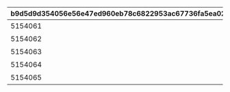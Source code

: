 |b9d5d9d354056e56e47ed960eb78c6822953ac67736fa5ea02086dfac2dc28ab|892d6c851847b7f3c941eeafe4c405d633a025f9d1e3d082cebee5136c543217|25b23622603b7c59c92e8892affc5467f9031c458a431a5b9abd954178cfc217|e6d4372e925c346abb4fe6e20a9e3f1a1f9b5bb2530e27f2577c3be900e716a6|7cee1a781f0df3b0cb1ba2df2e8007b692415e45ba83fa85349a5ed47c4dafbb|1a090dabe51a9723a6b497120fc1a995b1236a2a8428d29d29f79cc983d0475b|b22d9e2bae5d9175f1b4b6966404253d99c6321ed8d56a383e41f711575ae5fe|dbfcc8d1fc1ffe81cef9a283c630470e5f53ca21b3af47a6cddc4b38e5a6c63d|
| --- | --- | --- | --- | --- | --- | --- | --- |
|5154061|10154|8|0|2024/09/30 12:00:00|91002|出張！　アルケス錬金堂|60|
|5154062|10154|8|5154061|2024/09/30 12:00:00|91002|抜け駆け禁止！|60|
|5154063|10154|8|5154062|2024/10/01 12:00:00|91002|空飛ぶお友だち|60|
|5154064|10154|8|5154063|2024/10/02 12:00:00|91002|ハイになれるミルク？ あるよ|60|
|5154065|10154|8|5154064|2024/10/03 12:00:00|91002|一日アイドル記？|60|